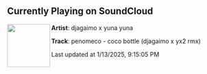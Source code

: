 ## Currently Playing on SoundCloud

[<img align="left" width="100" src="https://i1.sndcdn.com/artworks-m252eQzNvFd0qzdO-229SPw-t500x500.jpg">](https://soundcloud.com/yuna_yuna/cocobottle)

**Artist**: djagaimo x yuna yuna 

**Track**: penomeco - coco bottle (djagaimo x yx2 rmx)

Last updated at 1/13/2025, 9:15:05 PM
